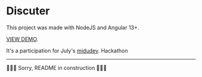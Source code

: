 # Discuter

This project was made with NodeJS and Angular 13+.

[VIEW DEMO](http://discuter.vercel.app/).

It's a participation for July's [midudev](https://github.com/midudev). Hackathon 

-----------------------------------------------------------------------------------------------


🚧🚧🚧 Sorry, README in construction 🚧🚧🚧